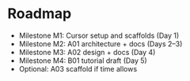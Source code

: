 # Roadmap

- Milestone M1: Cursor setup and scaffolds (Day 1)
- Milestone M2: A01 architecture + docs (Days 2–3)
- Milestone M3: A02 design + docs (Day 4)
- Milestone M4: B01 tutorial draft (Day 5)
- Optional: A03 scaffold if time allows
